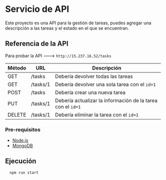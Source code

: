 
# Servicio de API

Este proyecto es una API para la gestión de tareas, puedes agregar una descripción a las tareas y el estado en el que se encuentran.

## Referencia de la API

Para probar la API ---> `http://15.237.16.52/tasks` 

| Método | URL | Descripción |
| ------ | --- | ----------- |
| GET    | /tasks | Debería devolver todas las tareas |
| GET    | /tasks/1 | Debería devolver una sola tarea con el `id=1` |
| POST   | /tasks | Debería crear una nueva tarea |
| PUT    | /tasks/1 | Debería actualizar la información de la tarea con el `id=1` |
| DELETE | /tasks/1 | Debería eliminar la tarea con el `id=1` |


### Pre-requisitos


- [Node.js](https://nodejs.org/)
- [MongoDB](https://www.mongodb.com/)

## Ejecución
```bash
  npm run start
```
    